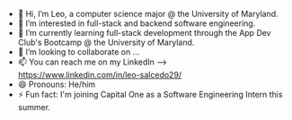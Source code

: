 - 👋 Hi, I’m Leo, a computer science major @ the University of Maryland.
- 👀 I’m interested in full-stack and backend software engineering.
- 🌱 I’m currently learning full-stack development through the App Dev Club's Bootcamp @ the University of Maryland.
- 💞️ I’m looking to collaborate on ...
- 📫 You can reach me on my LinkedIn --> https://www.linkedin.com/in/leo-salcedo29/
- 😄 Pronouns: He/him
- ⚡ Fun fact: I'm joining Capital One as a Software Engineering Intern this summer.

<!---
leo-salcedo/leo-salcedo is a ✨ special ✨ repository because its `README.md` (this file) appears on your GitHub profile.
You can click the Preview link to take a look at your changes.
--->
